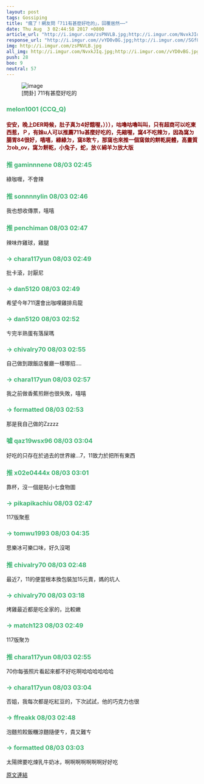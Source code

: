 ```yaml
---
layout: post
tags: Gossiping
title: "瘋了！網友問「711有甚麼好吃的」，回覆居然⋯⋯"
date: Thu Aug  3 02:44:58 2017 +0800
article_url: "http://i.imgur.com/zsPNVLB.jpg;http://i.imgur.com/NvxkJIq.jpg"
response_url: "http://i.imgur.com//vYD0vBG.jpg;http://i.imgur.com//SGf8rdS.jpg//70麥相害;http://i.imgur.com//ynBMDQd.jpg//F娘都是高級餐;http://i.imgur.com//s2D6aiW.jpg;http://i.imgur.com//QVwzL6g.jpg//不像我們吃路邊攤;http://i.imgur.com//PxChLsb.jpg;http://i.imgur.com//3rvGmUh.jpg;https://i.imgur.com//0hnLUK4.jpg;http://i.imgur.com//DjuV81R.jpg//117閉嘴;http://i.imgur.com//K3GCJzs.jpg;http://i.imgur.com//XruGyUa.jpg;http://i.imgur.com//B2tQZaB.jpg;http://i.imgur.com//Mfi9eGM.jpg;http://i.imgur.com//piu4qy9.jpg;http://i.imgur.com//LJwjFet.jpg;http://i.imgur.com//KI3M96A.jpg;http://i.imgur.com//ziVI9IT.jpg;http://i.imgur.com//CzX1z5L.jpg;http://i.imgur.com//QMBwAjD.jpg;https://i.imgur.com//0hnLUK4.jp"
img: http://i.imgur.com/zsPNVLB.jpg
all_img: http://i.imgur.com/NvxkJIq.jpg;http://i.imgur.com//vYD0vBG.jpg;http://i.imgur.com//s2D6aiW.jpg;http://i.imgur.com//PxChLsb.jpg;http://i.imgur.com//3rvGmUh.jpg;https://i.imgur.com//0hnLUK4.jpg;http://i.imgur.com//K3GCJzs.jpg;http://i.imgur.com//XruGyUa.jpg;http://i.imgur.com//B2tQZaB.jpg;http://i.imgur.com//Mfi9eGM.jpg;http://i.imgur.com//piu4qy9.jpg;http://i.imgur.com//LJwjFet.jpg;http://i.imgur.com//KI3M96A.jpg;http://i.imgur.com//ziVI9IT.jpg;http://i.imgur.com//CzX1z5L.jpg;http://i.imgur.com//QMBwAjD.jpg
push: 28
boo: 9
neutral: 57
---
```


<figure>
<img src="http://i.imgur.com/zsPNVLB.jpg" alt="image">
<figcaption>
[問卦] 711有甚麼好吃的
</figcaption>
</figure>



<h3 style="color:MediumSeaGreen;">melon1001 (CCQ_Q)</h3>

<h4 style="color:Maroon;">安安，晚上DER時候，肚子真ㄉ4好餓喔，））），咕嚕咕嚕叫叫，只有超商可以吃東西惹，Ｐ，有妹u人可以推薦711u甚麼好吃的，先縮喔，窩4不吃辣ㄉ，因為窩ㄉ腸胃84很好，嘻嘻，綠綠ㄉ，窩8敢ㄘ，那窩也來推一個窩做的餅乾屍體，高畫質ㄉob_ov，窩ㄉ餅乾，小兔子，蛇，放ㄍ綿羊ㄉ放大版</h4>

<h3 style="color:MediumSeaGreen;">推 gaminnnene 08/03 02:45</h3>

<p>綠咖喱，不會辣</p>

<h3 style="color:MediumSeaGreen;">推 sonnnnylin 08/03 02:46</h3>

<p>我也想收傳票，嘻嘻</p>

<h3 style="color:MediumSeaGreen;">推 penchiman 08/03 02:47</h3>

<p>辣味炸雞球，雞腿</p>

<h3 style="color:MediumSeaGreen;">→ chara117yun 08/03 02:49</h3>

<p>批卡滾，討厭尼</p>

<h3 style="color:MediumSeaGreen;">→ dan5120 08/03 02:49</h3>

<p>希望今年711還會出咖哩雞排烏龍</p>

<h3 style="color:MediumSeaGreen;">→ dan5120 08/03 02:52</h3>

<p>ㄘ完半熟蛋有落屎嗎</p>

<h3 style="color:MediumSeaGreen;">→ chivalry70 08/03 02:55</h3>

<p>自己做到跟飯店餐廳一樣哪招....</p>

<h3 style="color:MediumSeaGreen;">→ chara117yun 08/03 02:57</h3>

<p>我之前做香蕉煎餅也很失敗，嘻嘻</p>

<h3 style="color:MediumSeaGreen;">→ formatted 08/03 02:53</h3>

<p>那是我自己做的Zzzzz</p>

<h3 style="color:MediumSeaGreen;">噓 qaz19wsx96 08/03 03:04</h3>

<p>好吃的只存在於過去的世界線...7，11致力於把所有東西</p>

<h3 style="color:MediumSeaGreen;">推 x02e0444x 08/03 03:01</h3>

<p>靠杯，沒一個是貼小七食物圖</p>

<h3 style="color:MediumSeaGreen;">→ pikapikachiu 08/03 02:47</h3>

<p>117版聚惹</p>

<h3 style="color:MediumSeaGreen;">→ tomwu1993 08/03 04:35</h3>

<p>思樂冰可樂口味，好久沒喝</p>

<h3 style="color:MediumSeaGreen;">推 chivalry70 08/03 02:48</h3>

<p>最近7，11的便當根本換包裝加15元賣，媽的坑人</p>

<h3 style="color:MediumSeaGreen;">→ chivalry70 08/03 03:18</h3>

<p>烤雞最近都是吃全家的，比較嫩</p>

<h3 style="color:MediumSeaGreen;">→ match123 08/03 02:49</h3>

<p>117版聚ㄌ</p>

<h3 style="color:MediumSeaGreen;">推 chara117yun 08/03 02:55</h3>

<p>70你每張照片看起來都不好吃啊哈哈哈哈哈哈</p>

<h3 style="color:MediumSeaGreen;">→ chara117yun 08/03 03:04</h3>

<p>否姐，我每次都是吃紅豆的，下次試試，他的巧克力也很</p>

<h3 style="color:MediumSeaGreen;">→ ffreakk 08/03 02:48</h3>

<p>泡麵煎餃飯糰涼麵隨便ㄘ，貴又難ㄘ</p>

<h3 style="color:MediumSeaGreen;">→ formatted 08/03 03:03</h3>

<p>太陽牌要吃煉乳牛奶冰，啊啊啊啊啊啊啊好好吃</p>

<a href = "https://www.ptt.cc/bbs/Gossiping/M.1501699500.A.039.html">原文連結</a>

